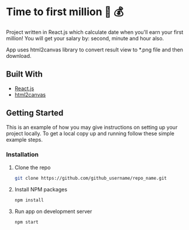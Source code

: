 # Time to first million :money_with_wings: :moneybag:

Project written in React.js which calculate date when you'll earn your first million!
You will get your salary by: second, minute and hour also.

App uses html2canvas library to convert result view to *.png file and then download.

## Built With

* [React.js](https://reactjs.org/)
* [html2canvas](https://html2canvas.hertzen.com/)

## Getting Started

This is an example of how you may give instructions on setting up your project locally.
To get a local copy up and running follow these simple example steps.

### Installation

1. Clone the repo
   ```sh
   git clone https://github.com/github_username/repo_name.git
   ```
2. Install NPM packages
   ```sh
   npm install
   ```
3. Run app on development server
   ```sh
   npm start
   ```
